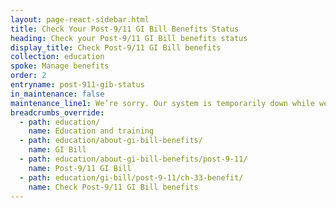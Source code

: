 ```yaml
---
layout: page-react-sidebar.html
title: Check Your Post-9/11 GI Bill Benefits Status
heading: Check your Post-9/11 GI Bill benefits status
display_title: Check Post-9/11 GI Bill benefits
collection: education
spoke: Manage benefits
order: 2
entryname: post-911-gib-status
in_maintenance: false
maintenance_line1: We’re sorry. Our system is temporarily down while we fix a few things. Please try again later.
breadcrumbs_override:
  - path: education/
    name: Education and training
  - path: education/about-gi-bill-benefits/
    name: GI Bill
  - path: education/about-gi-bill-benefits/post-9-11/
    name: Post-9/11 GI Bill
  - path: education/gi-bill/post-9-11/ch-33-benefit/
    name: Check Post-9/11 GI Bill benefits
---
```


